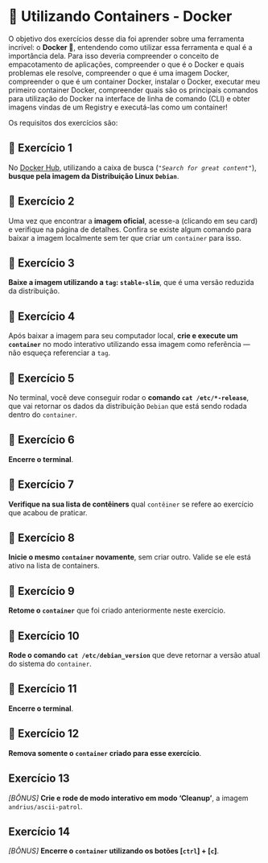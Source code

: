 # :pencil: Utilizando Containers - Docker

O objetivo dos exercícios desse dia foi aprender sobre uma ferramenta incrível: o **Docker 🐋**, entendendo como utilizar essa ferramenta e qual é a importância dela. Para isso deveria compreender o conceito de empacotamento de aplicações, compreender o que é o Docker e quais problemas ele resolve, compreender o que é uma imagem Docker, compreender o que é um container Docker, instalar o Docker, executar meu primeiro container Docker, compreender quais são os principais comandos para utilização do Docker na interface de linha de comando (CLI) e obter imagens vindas de um Registry e executá-las como um container!

Os requisitos dos exercícios são:

## 🚀 Exercício 1

No [Docker Hub](https://hub.docker.com/search?q=&type=image), utilizando a caixa de busca (_`"Search for great content"`_), **busque pela imagem da Distribuição Linux `Debian`**.

## 🚀 Exercício 2

Uma vez que encontrar a **imagem oficial**, acesse-a (clicando em seu card) e verifique na página de detalhes. Confira se existe algum comando para baixar a imagem localmente sem ter que criar um `container` para isso.

## 🚀 Exercício 3

**Baixe a imagem utilizando a `tag`: `stable-slim`**, que é uma versão reduzida da distribuição.

## 🚀 Exercício 4

Após baixar a imagem para seu computador local, **crie e execute um `container`** no modo interativo utilizando essa imagem como referência — não esqueça referenciar a `tag`.

## 🚀 Exercício 5

No terminal, você deve conseguir rodar o **comando `cat /etc/*-release`**, que vai retornar os dados da distribuição `Debian` que está sendo rodada dentro do `container`.

## 🚀 Exercício 6

**Encerre o terminal**.

## 🚀 Exercício 7

**Verifique na sua lista de contêiners** qual `contêiner` se refere ao exercício que acabou de praticar.

## 🚀 Exercício 8

**Inicie o mesmo `container` novamente**, sem criar outro. Valide se ele está ativo na lista de containers.

## 🚀 Exercício 9

**Retome o `container`** que foi criado anteriormente neste exercício.

## 🚀 Exercício 10

**Rode o comando `cat /etc/debian_version`** que deve retornar a versão atual do sistema do `container`.

## 🚀 Exercício 11

**Encerre o terminal**.

## 🚀 Exercício 12

**Remova somente o `container` criado para esse exercício**.

## Exercício 13

_[BÔNUS]_ **Crie e rode de modo interativo em modo ‘Cleanup’**, a imagem `andrius/ascii-patrol`.

## Exercício 14

_[BÔNUS]_ **Encerre o `container` utilizando os botões [`ctrl`] + [`c`]**.

